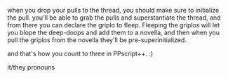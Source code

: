 when you drop your pulls to the thread, you should make sure to initialize the pull. you'll be able to grab the pulls and superstantiate the thread, and from there you can declare the griplo to fleep. Fleeping the griplos will let you blope the deep-doops and add them to a novella, and then when you pull the griplos from the novella they'll be pre-superinitialized. 

and that's how you count to three in PPscript++. :)

it/they pronouns

<!---
Tearany/Tearany is a ✨ special ✨ repository because its `README.md` (this file) appears on your GitHub profile.
You can click the Preview link to take a look at your changes.
--->
